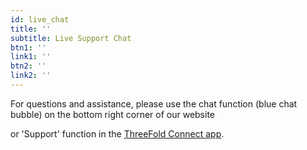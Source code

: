 ```yaml
---
id: live_chat
title: ''
subtitle: Live Support Chat
btn1: ''
link1: ''
btn2: ''
link2: ''
---
```


For questions and assistance, please use the chat function (blue chat bubble) on the bottom right corner of our website 
<br/>

or 'Support' function in the [ThreeFold Connect app](https://threefold.io/info/threefold#/threefold__threefold_connect).